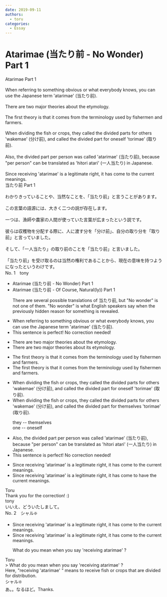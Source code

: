 ```yaml
---
date: 2019-09-11
authors:
  - toru
categories:
  - Essay
---
```


<h1 id="subject_show">Atarimae (当たり前 - No Wonder) Part 1</h1>
<div class="date" hidden>Sep 11, 2019 17:38</div>
<div id="post"><div id="body_show_ori">
Atarimae Part 1<br/><br/>When referring to something obvious or what everybody knows, you can use the Japanese term 'atarimae' (当たり前).<br/><br/>There are two major theories about the etymology.<br/><br/>The first theory is that it comes from the terminology used by fishermen and farmers.<br/><br/>When dividing the fish or crops, they called the divided parts for others 'wakemae' (分け前), and called the divided part for oneself 'torimae' (取り前).<br/><br/>Also, the divided part per person was called 'atarimae' (当たり前), because "per person" can be translated as 'hitori atari' (一人当たり) in Japanese.<br/><br/>Since receiving 'atarimae' is a legitimate right, it has come to the current meanings.
</div></div>

<!-- more -->

<div id="post_ja"><div id="body_show_mo">
当たり前 Part 1<br/><br/>わかりきっていることや、当然なことを、「当たり前」と言うことがあります。<br/><br/>この言葉の語源には、大きく二つの説が存在します。<br/><br/>一つは、漁師や農家の人間が使っていた言葉が広まったという説です。<br/><br/>彼らは収穫物を分配する際に、人に渡す分を「分け前」、自分の取り分を「取り前」と言っていました。<br/><br/>そして、「一人当たり」の取り前のことを「当たり前」と言いました。<br/><br/>「当たり前」を受け取るのは当然の権利であることから、現在の意味を持つようになったというわけです。
</div></div>
<div id="block"><div class="first_name"> No. 1　<span class="just_name">tony</span></div><div id="block2">
<ul class="correction_field">
<li class="incorrect">Atarimae (当たり前 - No Wonder) Part 1</li>
<li class="corrected correct">
Atarimae (当たり前 - <span class="f_red">Of Course, Natural(ly)</span>) Part 1
<p class="correction_comment">There are several possible translations of 当たり前, but "No wonder" is not one of them. "No wonder" is what English speakers say when the previously hidden reason for something is revealed.</p>
</li>
</ul>
<ul class="correction_field">
<li class="incorrect">When referring to something obvious or what everybody knows, you can use the Japanese term 'atarimae' (当たり前).</li>
<li class="corrected perfect">This sentence is perfect! No correction needed!</li>
</ul>
<ul class="correction_field">
<li class="incorrect">There are two major theories about the etymology.</li>
<li class="corrected correct">
There are two major theories about <span class="f_red">its</span> etymology.
</li>
</ul>
<ul class="correction_field">
<li class="incorrect">The first theory is that it comes from the terminology used by fishermen and farmers.</li>
<li class="corrected correct">
The first theory is that it comes from <span class="sline"><span class="f_red">the</span></span> terminology used by fishermen and farmers.
</li>
</ul>
<ul class="correction_field">
<li class="incorrect">When dividing the fish or crops, they called the divided parts for others 'wakemae' (分け前), and called the divided part for oneself 'torimae' (取り前).</li>
<li class="corrected correct">
When dividing the fish or crops, they called the divided parts for others 'wakemae' (分け前), and called the divided part for <span class="f_red">themselves</span> 'torimae' (取り前).
<p class="correction_comment">they -- themselves<br/>one -- oneself</p>
</li>
</ul>
<ul class="correction_field">
<li class="incorrect">Also, the divided part per person was called 'atarimae' (当たり前), because "per person" can be translated as 'hitori atari' (一人当たり) in Japanese.</li>
<li class="corrected perfect">This sentence is perfect! No correction needed!</li>
</ul>
<ul class="correction_field">
<li class="incorrect">Since receiving 'atarimae' is a legitimate right, it has come to the current meanings.</li>
<li class="corrected correct">
Since receiving 'atarimae' is a legitimate right, it has come to <span class="f_red">have</span> the current meanings.
</li>
</ul>
</div><div class="name"><span class="just_name">Toru</span><br>
Thank you for the correction! :)
</div>
<div class="name"><span class="just_name">tony</span><br>
いいえ、どういたしまして。
</div>
</div>
<div id="block"><div class="first_name"> No. 2　<span class="just_name">シャル❇️</span></div><div id="block2">
<ul class="correction_field">
<li class="incorrect">Since receiving 'atarimae' is a legitimate right, it has come to the current meanings.</li>
<li class="corrected correct">
Since receiving 'atarimae' is a legitimate right, it has come to the current meanings.
<p class="correction_comment">What do you mean when you say 'receiving atarimae' ?</p>
</li>
</ul>
</div><div class="name"><span class="just_name">Toru</span><br>
&gt; What do you mean when you say 'receiving atarimae' ?<br/>Here, "receiving 'atarimae' " means to receive fish or crops that are divided for distribution.
</div>
<div class="name"><span class="just_name">シャル❇️</span><br>
あ。。なるほど。Thanks.
</div>
</div>
